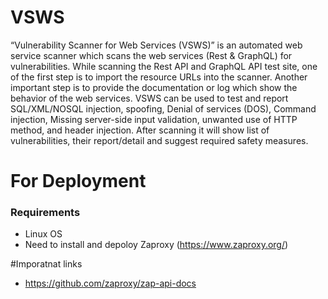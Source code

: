 # VSWS
“Vulnerability Scanner for Web Services (VSWS)”  is an automated web service scanner which scans the web services (Rest & GraphQL) for vulnerabilities. While scanning the Rest API and GraphQL API test site, one of the first step is to import the resource URLs into the scanner. Another important step is to provide the documentation or log which show the behavior of the web services. VSWS can be used to test and report SQL/XML/NOSQL injection, spoofing, Denial of services (DOS), Command injection, Missing server-side input validation, unwanted use of HTTP method, and header injection. After scanning it will show list of vulnerabilities, their report/detail and suggest required safety measures.

# For Deployment 
### Requirements
* Linux OS
* Need to install and depoloy Zaproxy (https://www.zaproxy.org/)


#Imporatnat links
* https://github.com/zaproxy/zap-api-docs

